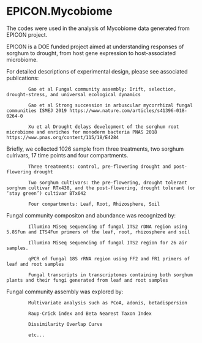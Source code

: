 # EPICON.Mycobiome

The codes were used in the analysis of Mycobiome data generated from EPICON project.

EPICON is a DOE funded project aimed at understanding responses of sorghum to drought, from host gene expression to host-associated microbiome.



For detailed descriptions of experimental design, please see associated publications:

            Gao et al Fungal community assembly: Drift, selection, drought-stress, and universal ecological dynamics
      
            Gao et al Strong succession in arbuscular mycorrhizal fungal communities ISMEJ 2019 https://www.nature.com/articles/s41396-018-0264-0 
      
            Xu et al Drought delays development of the sorghum root microbiome and enriches for monoderm bacteria PNAS 2018 https://www.pnas.org/content/115/18/E4284




Briefly, we collected 1026 sample from three treatments, two sorghum culrivars, 17 time points and four compartments.

            Three treatments: control, pre-flowering drought and post-flowering drought
      
            Two sorghum cultivars: the pre-flowering, drought tolerant sorghum cultivar RTx430, and the post-flowering, drought tolerant (or ‘stay green’) cultivar BTx642
      
            Four compartments: Leaf, Root, Rhizosphere, Soil



Fungal community compositon and abundance was recognized by:

            Illumina Miseq sequencing of fungal ITS2 rDNA region using 5.8SFun and ITS4Fun primers of the leaf, root, rhizosphere and soil
      
            Illumina Miseq sequencing of fungal ITS2 region for 26 air samples.
      
            qPCR of fungal 18S rRNA region using FF2 and FR1 primers of leaf and root samples
      
            Fungal transcripts in transcriptomes containing both sorghum plants and their fungi generated from leaf and root samples
      


Fungal community assembly was explored by:

            Multivariate analysis such as PCoA, adonis, betadispersion
      
            Raup-Crick index and Beta Nearest Taxon Index 
      
            Dissimilarity Overlap Curve
      
            etc...



